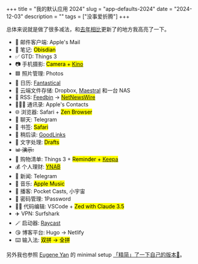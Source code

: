 +++
title = "我的默认应用 2024"
slug = "app-defaults-2024"
date = "2024-12-03"
description = ""
tags = ["没事爱折腾"]
+++

总体来说就是做了很多减法，和[去年相比](/zh/2023/11/app-defaults-2023/)更新了的地方我高亮了一下。

- 📨 邮件客户端: Apple's Mail
- 📝 笔记: <mark>Obisdian</mark>
- ✅ GTD: Things 3
- 📷 手机摄影: <mark>Camera + [Kino](https://www.shotwithkino.com)</mark>
- 🟦 照片管理: Photos
- 📆 日历: [Fantastical](https://flexibits.com/fantastical)
- 📁 云端文件存储: Dropbox, [Maestral](https://maestral.app/) 和一台 NAS
- 📖 RSS: [Feedbin](https://feedbin.com/) -> <mark>[NetNewsWire](https://netnewswire.com)</mark>
- 🙍🏻‍♂️ 通讯录: Apple's Contacts
- 🌐 浏览器: Safari + <mark>Zen Browser</mark>
- 💬 聊天: Telegram
- 🔖 书签: <mark>Safari</mark>
- 📑 稍后读: [GoodLinks](https://goodlinks.app)
- 📜 文字处理: <mark>Drafts</mark>
- ~~📊 演示:~~
- 🛒 购物清单: Things 3 + <mark>Reminder + [Keepa](https://keepa.com)</mark>
- 💰 个人理财: <mark>[YNAB](https://www.ynab.com)</mark>
- 📰 新闻: Telegram
- 🎵 音乐: <mark>Apple Music</mark>
- 🎤 播客: Pocket Casts, 小宇宙
- 🔐 密码管理: 1Password
- 🧑‍💻 代码编辑: VSCode + <mark>Zed with Claude 3.5</mark>
- ✈️ VPN: Surfshark
- 🪄 启动器: [Raycast](https://www.raycast.com/)
- 😘 博客平台: Hugo -> Netlify
- ⌨️ 输入法: <mark>双拼 -> 全拼</mark>

另外我也参照 [Eugene Yan](https://eugeneyan.com//writing/mac-setup/) 的 minimal setup [「精简」了一下自己的版本🧰](https://github.com/rexarski/toolbox)。
